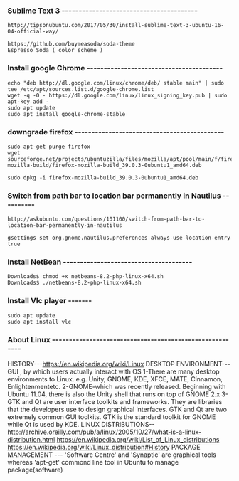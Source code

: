 
### Sublime Text 3 ----------------------------------------

	http://tipsonubuntu.com/2017/05/30/install-sublime-text-3-ubuntu-16-04-official-way/

	https://github.com/buymeasoda/soda-theme
	Espresso Soda ( color scheme )



### Install google Chrome ----------------------------------------
	echo "deb http://dl.google.com/linux/chrome/deb/ stable main" | sudo tee /etc/apt/sources.list.d/google-chrome.list
	wget -q -O - https://dl.google.com/linux/linux_signing_key.pub | sudo apt-key add -
	sudo apt update
	sudo apt install google-chrome-stable
	
### downgrade firefox --------------------------------------------
	sudo apt-get purge firefox
	wget sourceforge.net/projects/ubuntuzilla/files/mozilla/apt/pool/main/f/firefox-mozilla-build/firefox-mozilla-build_39.0.3-0ubuntu1_amd64.deb
	
	sudo dpkg -i firefox-mozilla-build_39.0.3-0ubuntu1_amd64.deb

### Switch from path bar to location bar permanently in Nautilus ----------
	http://askubuntu.com/questions/101100/switch-from-path-bar-to-location-bar-permanently-in-nautilus

	gsettings set org.gnome.nautilus.preferences always-use-location-entry  true

### Install NetBean --------------------------------------
	Downloads$ chmod +x netbeans-8.2-php-linux-x64.sh
	Downloads$ ./netbeans-8.2-php-linux-x64.sh


### Install Vlc player -------
	sudo apt update
	sudo apt install vlc

### About Linux --------------------------------------------------------
 HISTORY---https://en.wikipedia.org/wiki/Linux
 DESKTOP ENVIRONMENT---GUI , by which users actually interact with OS
  1-There are many desktop environments to Linux.
	e.g. Unity, GNOME, KDE, XFCE, MATE, Cinnamon, Enlightenmentetc.
2-GNOME-which was recently released. Beginning with Ubuntu 11.04,
	there is also the Unity shell that runs on top of GNOME 2.x
 3-GTK and Qt are user interface toolkits and frameworks.
	They are libraries that the developers use to design graphical interfaces.
	GTK and Qt are two extremely common GUI toolkits.
	GTK is the standard toolkit for GNOME while Qt is used by KDE.
 LINUX DISTRIBUTIONS--
	http://archive.oreilly.com/pub/a/linux/2005/10/27/what-is-a-linux-distribution.html
	https://en.wikipedia.org/wiki/List_of_Linux_distributions
	https://en.wikipedia.org/wiki/Linux_distribution#History
 PACKAGE MANAGEMENT ---
  'Software Centre' and 'Synaptic' are graphical tools whereas  'apt-get' commond line tool in Ubuntu  to manage package(software)

